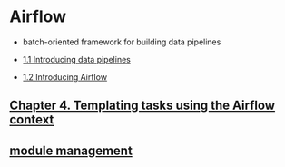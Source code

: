 # Airflow

- batch-oriented framework for building data pipelines

- [1.1 Introducing data pipelines](./ch1/1.1_Introducing_data_pipeline.md)

- [1.2 Introducing Airflow](./ch1/1.2_Introducing_Airflow.md)


## [Chapter 4. Templating tasks using the Airflow context](./ch4)

## [module management](dag%EC%97%90%20subpackage%EB%A5%BC%20load%ED%95%A0%20%EB%95%8C%20%EC%A3%BC%EC%9D%98%ED%95%A0%20%EC%A0%90.md)